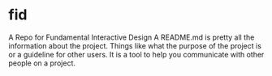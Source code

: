 # fid
A Repo for Fundamental Interactive Design
A README.md is pretty all the information about the project. Things like what the purpose of the project is or a guideline for other users. It is a tool to help you communicate with other people on a project.
